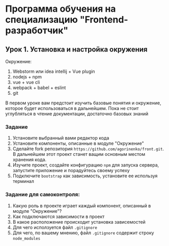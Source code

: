 # Программа обучения на специализацию "Frontend-разработчик"
## Урок 1. Установка и настройка окружения
Окружение: <br />
1. Webstorm или idea intellij + Vue plugin
1. nodejs + npm
1. vue + vue cli
1. webpack + babel + eslint
1. git

В первом уроке вам предстоит изучить базовые понятия и окружение, которое будет использоваться в дальнейшем. 
Пока не стоит углубляться в чтение документации, достаточно базовых знаний
### Задание
1. Установите выбранный вами редактор кода
1. Установите компоненты, описанные в модуле "Окружение" 
1. Сделайте fork репозитория ``https://github.com/agorinenko/front.git``. В дальнейшем этот проект станет ващим основным 
местом хранения кода.
1. Изучите проект, создайте конфигурацию ``npm`` для запуска сервера, запустите приложение и порадуйтесь своему 
успеху  
1. Подключите ``bootstrap`` как зависимость, установите ее используя терминал 
### Задание для самоконтроля:
1. Какую роль в проекте играет каждый компонент, описанный в модуле "Окружение"?  
1. Как подключаются зависимости в проект
1. В какое расположение происходит установка зависемостей
1. Для чего исползуется файл ``.gitignore``
1. Для чего, по вашему мнению, файл ``.gitignore`` содержит строку ``node_modules``
